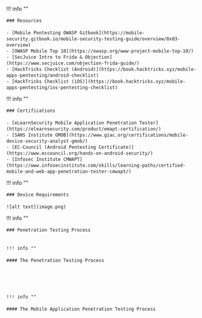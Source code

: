 !!! info ""

    ### Resources

    - [Mobile Pentesting OWASP Gitbook](https://mobile-security.gitbook.io/mobile-security-testing-guide/overview/0x03-overview)
    - [OWASP Mobile Top 10](https://owasp.org/www-project-mobile-top-10/)
    - [SecJuice Intro to Frida & Objection](https://www.secjuice.com/objection-frida-guide/)
    - [HackTricks Checklist (Android)](https://book.hacktricks.xyz/mobile-apps-pentesting/android-checklist)
    - [HackTricks Checklist (iOS)](https://book.hacktricks.xyz/mobile-apps-pentesting/ios-pentesting-checklist)


!!! info ""

    ### Certifications

    - [eLearnSecurity Mobile Application Penetration Tester](https://elearnsecurity.com/product/emapt-certification/)
    - [SANS Institute GMOB](https://www.giac.org/certifications/mobile-device-security-analyst-gmob/)
    - [EC-Council (Android Pentesting Certificate)](https://www.eccouncil.org/hands-on-android-security/)
    - [Infosec Institute CMWAPT](https://www.infosecinstitute.com/skills/learning-paths/certified-mobile-and-web-app-penetration-tester-cmwapt/)


!!! info ""

    ### Device Requirements

    ![alt text](image.png)

!!! info ""

    ### Penetration Testing Process


    !!! info ""

    #### The Penetration Testing Process





    !!! info ""

    #### The Mobile Application Penetration Testing Process





    
